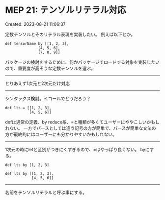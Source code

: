 # MEP 21: テンソルリテラル対応

Created: 2023-08-21 11:06:37

定数テンソルとそのリテラル表現を実装したい。 例えば以下とか。

```
def tensorName by [[1, 2, 3],
               [4, 5, 6],
               [7, 8, 9]]

```

パッケージの検討をするために、何かパッケージでロードする対象を実装したいので、重要度が高そうな定数テンソルを選ぶ。


----

とりあえず1次元と2次元だけ対応

----

シンタックス検討。イコールでどうだろう？

```
def lts = [[1, 2, 3],
           [4, 5, 6]]
```

defは通常の定義、by reduce系、=と種類が多くてユーザーにややこしいかもしれない。 一方でパースとしては違う記号の方が簡単で、パースが簡単な文法の方が最終的にはユーザーにも分かりやすいかもしれない。

----

1次元の時にletと区別がつきにくすぎるので、=はやっぱり良くない。 byにする。

```
def lts by [1, 2, 3]
```

```
def lts by [[1, 2, 3],
            [4, 5, 6]]
```

----

名前をテンソルリテラルと呼ぶ事にする。